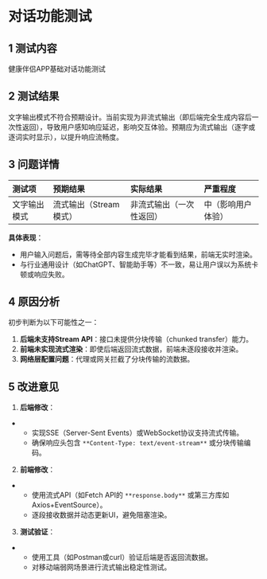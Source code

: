 # 对话功能测试

## 1 测试内容

健康伴侣APP基础对话功能测试

## 2 测试结果

文字输出模式不符合预期设计。当前实现为非流式输出（即后端完全生成内容后一次性返回），导致用户感知响应延迟，影响交互体验。预期应为流式输出（逐字或逐词实时显示），以提升响应流畅度。

## 3 问题详情

| **测试项**   | **预期结果**           | **实际结果**             | **严重程度**       |
| :----------- | :--------------------- | :----------------------- | :----------------- |
| 文字输出模式 | 流式输出（Stream模式） | 非流式输出（一次性返回） | 中（影响用户体验） |

**具体表现**：

- 用户输入问题后，需等待全部内容生成完毕才能看到结果，前端无实时渲染。
- 与行业通用设计（如ChatGPT、智能助手等）不一致，易让用户误以为系统卡顿或响应失败。

## 4 原因分析

初步判断为以下可能性之一：

1. **后端未支持Stream API**：接口未提供分块传输（chunked transfer）能力。
2. **前端未实现流式渲染**：即使后端返回流式数据，前端未逐段接收并渲染。
3. **网络层配置问题**：代理或网关拦截了分块传输的流数据。

## 5 改进意见

1. **后端修改**：

- - 实现SSE（Server-Sent Events）或WebSocket协议支持流式传输。
  - 确保响应头包含 `**Content-Type: text/event-stream**` 或分块传输编码。

2. **前端修改**：

- - 使用流式API（如Fetch API的 `**response.body**` 或第三方库如Axios+EventSource）。
  - 逐段接收数据并动态更新UI，避免阻塞渲染。

3. **测试验证**：

- - 使用工具（如Postman或curl）验证后端是否返回流数据。
  - 对移动端弱网场景进行流式输出稳定性测试。

